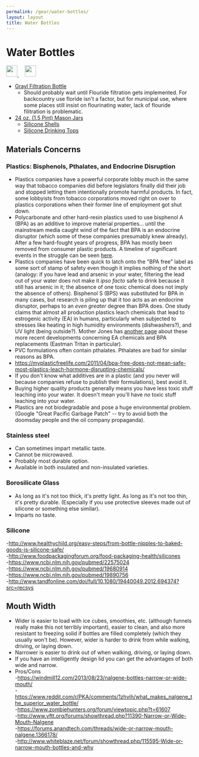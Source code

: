 ```yaml
---
permalink: /gear/water-bottles/
layout: layout
title: Water Bottles
---
```


<div class="center">

   <h1>Water Bottles</h1>
   
   <a href="https://github.com/StevenTammen/steventammen.github.io/edit/master/pages/gear/water-bottles.md" target="_blank">
     <img src="https://steventammen.github.io/assets/images/GitHub.png" height="30" width="30">
   </a> &nbsp; &nbsp;
   
   <a href="http://prose.io/#StevenTammen/steventammen.github.io/edit/master/pages/gear/water-bottles.md" target="_blank">
     <img src="https://steventammen.github.io/assets/images/Prose.png" height="30" width="30">
   </a>
   
</div>

- [Grayl Filtration Bottle](http://www.thegrayl.com/buy/grayl-legend-travel-purifier)
   - Should probably wait until Flouride filtration gets implemented. For backcountry use floride isn't a factor, but for municipal use, where some places still insist on flourinating water, lack of flouride filitration is problematic.
- [24 oz. (1.5 Pint) Mason Jars](https://www.amazon.com/gp/product/B00B80TJLW/)
   - [Silicone Shells](https://www.amazon.com/gp/product/B0190ZUNE8/)
   - [Silicone Drinking Tops](https://www.amazon.com/gp/product/B01AX3FK12/)
   
   
## Materials Concerns

### Plastics: Bisphenols, Pthalates, and Endocrine Disruption

- Plastics companies have a powerful corporate lobby much in the same way that tobacco companies did before legislators finally did their job and stopped letting them intentionally promote harmful products. In fact, some lobbyists from tobacco corporations moved right on over to plastics corporations when their former line of employment got shut down.
- Polycarbonate and other hard-resin plastics used to use bisphenol A (BPA) as an additive to improve material properties... until the mainstream media caught wind of the fact that BPA is an endocrine disruptor (which some of these companies presumably knew already). After a few hard-fought years of progress, BPA has mostly been removed from consumer plastic products. A timeline of significant events in the struggle can be seen [here](http://www.motherjones.com/environment/2014/03/regulatory-capture-bpa-plastic-estrogen-endocrine-disruptor-feds).
- Plastics companies have been quick to latch onto the "BPA free" label as some sort of stamp of safety even though it implies nothing of the short (analogy: if you have lead and arsenic in your water, filtering the lead out of your water does not make it *ipso facto* safe to drink because it still has arsenic in it; the absence of one toxic chemical does not imply the absence of others). Bisphenol S (BPS) was substituted for BPA in many cases, but research is piling up that it too acts as an endocrine disruptor, perhaps to an *even greater* degree than BPA does. One study claims that almost all production plastics leach chemicals that lead to estrogenic activity (EA) in humans, particularly when subjected to stresses like heating in high humidity environments (dishwashers?), and UV light (being outside?). Mother Jones has [another page](http://www.motherjones.com/environment/2014/03/tritan-certichem-eastman-bpa-free-plastic-safe) about these more recent developments concerning EA chemicals and BPA replacements (Eastman Tritan in particular).
- PVC formulations often contain pthalates. Pthalates are bad for similar reasons as BPA.
- <https://myplasticfreelife.com/2011/04/bpa-free-does-not-mean-safe-most-plastics-leach-hormone-disrupting-chemicals/>
- If you don't know what additives are in a plastic (and you never will because companies refuse to publish their formulations), best avoid it.
- Buying higher quality products generally means you have less toxic stuff leaching into your water. It doesn't mean you'll have *no* toxic stuff leaching into your water.
- Plastics are not biodegradable and pose a huge environmental problem. (Google "Great Pacific Garbage Patch" -- try to avoid both the doomsday people and the oil company propaganda).

### Stainless steel

- Can sometimes impart metallic taste.
- Cannot be microwaved.
- Probably most durable option.
- Available in both insulated and non-insulated varieties.

### Borosilicate Glass

- As long as it's not too thick, it's pretty light. As long as it's not too thin, it's pretty durable. (Especially if you use protective sleeves made out of silicone or something else similar).
- Imparts no taste.

### Silicone

-<http://www.healthychild.org/easy-steps/from-bottle-nipples-to-baked-goods-is-silicone-safe/><br/>
-<http://www.foodpackagingforum.org/food-packaging-health/silicones><br/>
-<https://www.ncbi.nlm.nih.gov/pubmed/22575024><br/>
-<https://www.ncbi.nlm.nih.gov/pubmed/19680914><br/>
-<https://www.ncbi.nlm.nih.gov/pubmed/19890756><br/>
-<http://www.tandfonline.com/doi/full/10.1080/19440049.2012.694374?src=recsys><br/>

## Mouth Width

- Wider is easier to load with ice cubes, smoothies, etc. (although funnels really make this not terribly important), easier to clean, and also more resistant to freezing solid if bottles are filled completely (which they usually won't be). However, wider is harder to drink from while walking, driving, or laying down.
- Narrower is easier to drink out of when walking, driving, or laying down.
- If you have an intelligently design lid you can get the advantages of both wide and narrow.
- Pros/Cons <br/>
   -<https://windmill12.com/2013/08/23/nalgene-bottles-narrow-or-wide-mouth/><br/>
   -<https://www.reddit.com/r/PKA/comments/1zhvih/what_makes_nalgene_the_superior_water_bottle/><br/>
   -<https://www.zombiehunters.org/forum/viewtopic.php?t=61607><br/>
   -<http://www.vftt.org/forums/showthread.php?11390-Narrow-or-Wide-Mouth-Nalgene><br/>
   -<https://forums.anandtech.com/threads/wide-or-narrow-mouth-nalgene.1366178/><br/>
   -<http://www.whiteblaze.net/forum/showthread.php/115595-Wide-or-narrow-mouth-bottles-and-why><br/>
